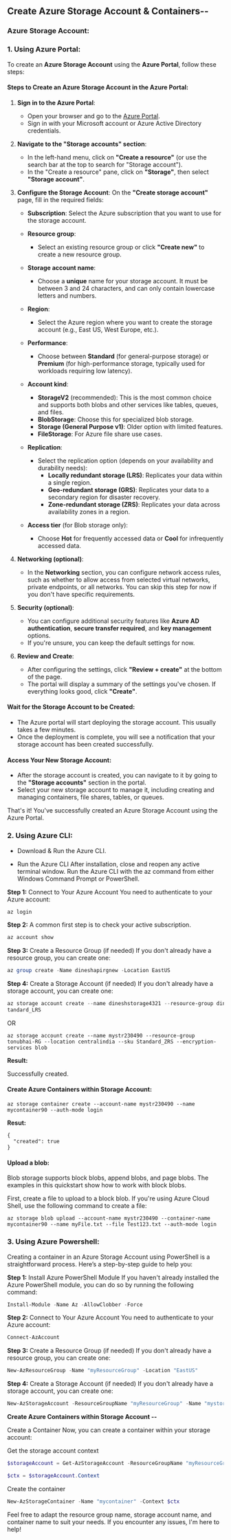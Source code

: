 ## Create Azure Storage Account & Containers--

### Azure Storage Account:

### 1. Using Azure Portal:

To create an **Azure Storage Account** using the **Azure Portal**, follow these steps:

#### Steps to Create an Azure Storage Account in the Azure Portal:

1. **Sign in to the Azure Portal**:
   - Open your browser and go to the [Azure Portal](https://portal.azure.com).
   - Sign in with your Microsoft account or Azure Active Directory credentials.

2. **Navigate to the "Storage accounts" section**:
   - In the left-hand menu, click on **"Create a resource"** (or use the search bar at the top to search for "Storage account").
   - In the "Create a resource" pane, click on **"Storage"**, then select **"Storage account"**.

3. **Configure the Storage Account**:
   On the **"Create storage account"** page, fill in the required fields:

   - **Subscription**: Select the Azure subscription that you want to use for the storage account.
   
   - **Resource group**:
     - Select an existing resource group or click **"Create new"** to create a new resource group.
   
   - **Storage account name**:
     - Choose a **unique** name for your storage account. It must be between 3 and 24 characters, and can only contain lowercase letters and numbers.
   
   - **Region**:
     - Select the Azure region where you want to create the storage account (e.g., East US, West Europe, etc.).
   
   - **Performance**:
     - Choose between **Standard** (for general-purpose storage) or **Premium** (for high-performance storage, typically used for workloads requiring low latency).
   
   - **Account kind**:
     - **StorageV2** (recommended): This is the most common choice and supports both blobs and other services like tables, queues, and files.
     - **BlobStorage**: Choose this for specialized blob storage.
     - **Storage (General Purpose v1)**: Older option with limited features.
     - **FileStorage**: For Azure file share use cases.

   - **Replication**:
     - Select the replication option (depends on your availability and durability needs):
       - **Locally redundant storage (LRS)**: Replicates your data within a single region.
       - **Geo-redundant storage (GRS)**: Replicates your data to a secondary region for disaster recovery.
       - **Zone-redundant storage (ZRS)**: Replicates your data across availability zones in a region.
   
   - **Access tier** (for Blob storage only):
     - Choose **Hot** for frequently accessed data or **Cool** for infrequently accessed data.

4. **Networking (optional)**:
   - In the **Networking** section, you can configure network access rules, such as whether to allow access from selected virtual networks, private endpoints, or all networks. You can skip this step for now if you don't have specific requirements.

5. **Security (optional)**:
   - You can configure additional security features like **Azure AD authentication**, **secure transfer required**, and **key management** options.
   - If you're unsure, you can keep the default settings for now.

6. **Review and Create**:
   - After configuring the settings, click **"Review + create"** at the bottom of the page.
   - The portal will display a summary of the settings you've chosen. If everything looks good, click **"Create"**.

#### Wait for the Storage Account to be Created:
- The Azure portal will start deploying the storage account. This usually takes a few minutes.
- Once the deployment is complete, you will see a notification that your storage account has been created successfully.

#### Access Your New Storage Account:
- After the storage account is created, you can navigate to it by going to the **"Storage accounts"** section in the portal.
- Select your new storage account to manage it, including creating and managing containers, file shares, tables, or queues.

That's it! You've successfully created an Azure Storage Account using the Azure Portal. 


### 2. Using Azure CLI:

- Download & Run the Azure CLI. 

- Run the Azure CLI After installation, close and reopen any active terminal window. Run the Azure CLI with the az command from either Windows Command Prompt or PowerShell. 

**Step 1:** Connect to Your Azure Account You need to authenticate to your Azure account:
```powershell
az login 
```
**Step 2:** A common first step is to check your active subscription. 
```powershell
az account show
```
**Step 3:** Create a Resource Group (if needed) If you don't already have a resource group, you can create one:
```powershell
az group create -Name dineshapirgnew -Location EastUS 
```
**Step 4:** Create a Storage Account (if needed) If you don't already have a storage account, you can create one:
```powershell
az storage account create --name dineshstorage4321 --resource-group dineshapirgnew --location eastus --sku S
tandard_LRS
```
OR
```
az storage account create --name mystr230490 --resource-group tonubhai-RG --location centralindia --sku Standard_ZRS --encryption-services blob
```
**Result:**

Successfully created.

#### Create Azure Containers within Storage Account:

```
az storage container create --account-name mystr230490 --name mycontainer90 --auth-mode login
```
**Resut:**
```
{
  "created": true
}
```
#### Upload a blob:

Blob storage supports block blobs, append blobs, and page blobs. The examples in this quickstart show how to work with block blobs.

First, create a file to upload to a block blob. If you're using Azure Cloud Shell, use the following command to create a file:

```
az storage blob upload --account-name mystr230490 --container-name mycontainer90 --name myFile.txt --file Test123.txt --auth-mode login
```

### 3. Using Azure Powershell:

Creating a container in an Azure Storage Account using PowerShell is a straightforward process. Here’s a step-by-step guide to help you:

**Step 1:** Install Azure PowerShell Module If you haven't already installed the Azure PowerShell module, you can do so by running the following command:
```powershell
Install-Module -Name Az -AllowClobber -Force 
```
**Step 2:** Connect to Your Azure Account You need to authenticate to your Azure account:
```powershell
Connect-AzAccount 
```
**Step 3:** Create a Resource Group (if needed) If you don't already have a resource group, you can create one:
```powershell
New-AzResourceGroup -Name "myResourceGroup" -Location "EastUS" 
```
**Step 4:** Create a Storage Account (if needed) If you don't already have a storage account, you can create one:
```powershell
New-AzStorageAccount -ResourceGroupName "myResourceGroup" -Name "mystorageaccount" -Location "EastUS" -SkuName "Standard_LRS"
```
**Create Azure Containers within Storage Account --**

Create a Container Now, you can create a container within your storage account:

Get the storage account context
```powershell
$storageAccount = Get-AzStorageAccount -ResourceGroupName "myResourceGroup" -Name "mystorageaccount"
```
```powershell
$ctx = $storageAccount.Context
```
Create the container
```powershell
New-AzStorageContainer -Name "mycontainer" -Context $ctx
```

Feel free to adapt the resource group name, storage account name, and container name to suit your needs. If you encounter any issues, I'm here to help!

